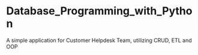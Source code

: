 # Database_Programming_with_Python
A simple application for Customer Helpdesk Team, utilizing CRUD, ETL and OOP
